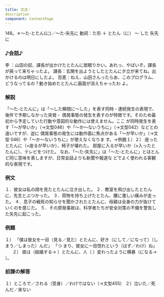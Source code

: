 ```yaml
---
title: 文法：
description
component: ContentPage
---
```



148。＊～た‐とたん(に)／～た‐矢先に
動詞：た形 ＋ とたん（に） ～ した
矢先に
### ♪会話♪
李 ：山田の奴、課長が出かけたとたんに居眠りかい。あれっ、やばいぞ。課長が戻って来ちゃったよ。 課長：玄関を出ようとしたとたんに夕立が来てね。出かけるのは明日にしたよ。 百恵：ねえ、山田さんったらあ、このプログラム、どうなってるの？動き始めたとたんに画面が消えちゃったわ よ。
### 解説
「～た‐とたんに」は「～した瞬間に～した」を表す同時・連続発生の表現で、後件で予期しなかった突発・ 偶発事態の発生を表すのが特徴です。そのため最初から予定していた行動や意図的な動作には使えません。ここ が同時発生を表す「～が早いか」（→文型046）や「～か～ないうちに」（→文型042）などとの違いですが、逆に 偶発事態の発生には動作面に焦点がある「～が早いか」（→文型 046）や「～か～ないうちに」が使えなくなりま す。→例題１）２）
座ったとたんに（×座るが早いか）、椅子が壊れた。 部屋に入るが早いか（×入ったとたんに）、テレビをつけた。
なお、「～た‐矢先に」は「～た‐とたんに」とほとんど同じ意味を表しますが、日常会話よりも新聞や報道な どでよく使われる客観的な表現です。
### 例文
１．彼女は私の顔を見たとたんに泣き出した。
２．教室を飛び出したとたんに、先生とぶつかった。
３．荷物を持ち上げたとたん、腰に激しい痛みが走った。
４．息子の戦死の知らせを聞かされたとたんに、母親は全身の力が抜けていくのを感じた。
５．その原発事故は、科学者たちが安全対策の不備を警告した矢先に起こった。
### 例題
１） 「僕は彼女を一目（見る／見た）とたんに、好き（にして／になって）（しまう／しまった）んだ」 「つ
まり、彼女に一目惚れという（はず／わけ）ね」      
２） 彼は（結婚する→ ）とたんに、人（ ）変わったように横暴（になる→ ）。  
### 前課の解答
１）ところで／される（受身）／わけではない（→文型455）
２）泣いた／死んだ／来ない
